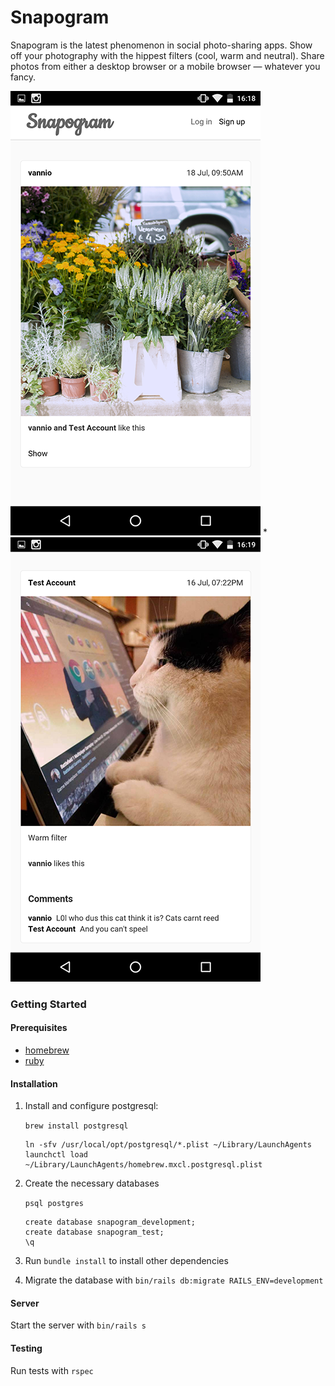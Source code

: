 # Snapogram

Snapogram is the latest phenomenon in social photo-sharing apps.  Show off your photography with the hippest filters (cool, warm and neutral). Share photos from either a desktop browser or a mobile browser &mdash; whatever you fancy.

![Mobile screenshot 1](/docs/Screenshot_20160815-161835.png) * ![Mobile screenshot 2](/docs/Screenshot_20160815-161907.png)

### Getting Started

#### Prerequisites
- [homebrew](http://brew.sh/)
- [ruby](https://www.ruby-lang.org/en/)

#### Installation
1. Install and configure postgresql:

	`brew install postgresql`
	```
	ln -sfv /usr/local/opt/postgresql/*.plist ~/Library/LaunchAgents
	launchctl load ~/Library/LaunchAgents/homebrew.mxcl.postgresql.plist
	```

1. Create the necessary databases

	`psql postgres`
	```
	create database snapogram_development;
	create database snapogram_test;
	\q
	```

1. Run `bundle install` to install other dependencies
1. Migrate the database with `bin/rails db:migrate RAILS_ENV=development`

#### Server
Start the server with `bin/rails s`

#### Testing
Run tests with `rspec`
